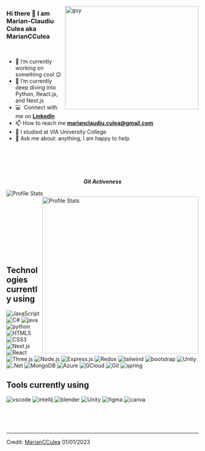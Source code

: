 
 <img align="right" height="270px" alt="guy" width="350" src="https://33.media.tumblr.com/bfb20b586b13bf708c472f7e93174cf1/tumblr_nsff7rKdm51s4fz4bo1_500.gif" /> </a>
 
### Hi there 👋 I am Marian-Claudiu Culea aka MarianCCulea

<br />



- 🔭 I’m currently working on something cool 😉
- 🌱 I’m currently deep diving into Python, React.js, and Next.js
- :computer: &nbsp;Connect with me on **[LinkedIn]**
- 📫 How to reach me **marianclaudiu.culea@gmail.com**
- 📝 I studied at VIA University College 
- 💬 Ask me about: anything, I am happy to help

<br><br><br><br>

<p align="center">
 <i><b>Git Activeness</b></i>
</p>
 
 
 <p>
 <img align="left" src="https://github-readme-stats.vercel.app/api/top-langs?username=MarianCCulea&langs_count=10&show_icons=true&locale=en&layout=compact&theme=synthwave" alt="Profile Stats" />
</p>
<p>&nbsp;<img align="right" src="https://github-readme-stats.vercel.app/api?username=MarianCCulea&show_icons=true&include_all_commits=true&hide=stars,contribs&theme=synthwave" alt="Profile Stats" width="410"/>
</p>

<br><br><br><br><br><br><br><br>

## Technologies currently using


<div>
  
 <img  alt="JavaScript" src="https://img.shields.io/badge/javascript-%23323330.svg?style=for-the-badge&logo=javascript&logoColor=%23F7DF1E"/>
 <img  alt="C#" src="https://img.shields.io/badge/c%23-%23239120.svg?style=for-the-badge&logo=c-sharp&logoColor=white"/>
 <img  alt="java" src ="https://img.shields.io/badge/Java-ED8B00?style=for-the-badge&logo=java&logoColor=white"/>
 <img  alt="python" src ="https://img.shields.io/badge/Python-14354C?style=for-the-badge&logo=python&logoColor=white"/>
 <img  alt="HTML5" src="https://img.shields.io/badge/html5-%23E34F26.svg?style=for-the-badge&logo=html5&logoColor=white"/>
 <img  alt="CSS3" src="https://img.shields.io/badge/css3-%231572B6.svg?style=for-the-badge&logo=css3&logoColor=white"/>
 <img  alt="Next.js" src="https://img.shields.io/badge/Next-black?style=for-the-badge&logo=next.js&logoColor=white"/>
 <img  alt="React" src="https://img.shields.io/badge/react-%2320232a.svg?style=for-the-badge&logo=react&logoColor=%2361DAFB"/>
 <img  alt="Three.js" src="https://img.shields.io/badge/threejs-black?style=for-the-badge&logo=three.js&logoColor=white"/>
 <img  alt="Node.js" src="https://img.shields.io/badge/node.js-%2343853D.svg?style=for-the-badge&logo=node-dot-js&logoColor=white"/>
 <img  alt="Express.js" src="https://img.shields.io/badge/express.js-%23404d59.svg?style=for-the-badge&logo=express&logoColor=%2361DAFB"/>
 <img  alt="Redux" src="https://img.shields.io/badge/redux-%23593d88.svg?style=for-the-badge&logo=redux&logoColor=white"/>
 <img  alt="tailwind" src="https://img.shields.io/badge/Tailwind_CSS-38B2AC?style=for-the-badge&logo=tailwind-css&logoColor=white"/>
 <img  alt="bootstrap" src ="https://img.shields.io/badge/Bootstrap-563D7C?style=for-the-badge&logo=bootstrap&logoColor=white"/>
 <img  alt="Unity" src="https://img.shields.io/badge/unity-%23000000.svg?style=for-the-badge&logo=unity&logoColor=white"/>
 <img  alt=".Net" src="https://img.shields.io/badge/.NET-5C2D91?style=for-the-badge&logo=.net&logoColor=white"/>
 <img  alt="MongoDB" src ="https://img.shields.io/badge/MongoDB-%234ea94b.svg?style=for-the-badge&logo=mongodb&logoColor=white"/>
 <img  alt="Azure" src ="https://img.shields.io/badge/azure-%230072C6.svg?style=for-the-badge&logo=microsoftazure&logoColor=white"/>
 <img  alt="GCloud" src ="https://img.shields.io/badge/GoogleCloud-%234285F4.svg?style=for-the-badge&logo=google-cloud&logoColor=white"/>
 <img  alt="Git" src ="https://img.shields.io/badge/git-%23F05033.svg?style=for-the-badge&logo=git&logoColor=white"/>
 <img  alt="spring" src ="https://img.shields.io/badge/Spring-6DB33F?style=for-the-badge&logo=spring&logoColor=white"/>
  
  
  
 
</div>

## Tools currently using


<div>
  <img  alt="vscode" src="https://img.shields.io/badge/Visual_Studio_Code-0078D4?style=for-the-badge&logo=visual%20studio%20code&logoColor=white"/> 
  <img  alt="intellij" src="https://img.shields.io/badge/IntelliJ_IDEA-000000.svg?style=for-the-badge&logo=intellij-idea&logoColor=white"/> 
  <img  alt="blender" src="https://img.shields.io/badge/blender-%23F5792A.svg?style=for-the-badge&logo=blender&logoColor=white"/>
  <img  alt="Unity" src="https://img.shields.io/badge/unity-%23000000.svg?style=for-the-badge&logo=unity&logoColor=white"/>
  <img  alt="figma" src="https://img.shields.io/badge/Figma-F24E1E?style=for-the-badge&logo=figma&logoColor=white"/>
  <img  alt="canva" src="https://img.shields.io/badge/Canva-%2300C4CC.svg?&style=for-the-badge&logo=Canva&logoColor=white"/>
 </div>
 
<br><br><br>

[linkedin]: https://www.linkedin.com/in/marianculea/

------
Credit: [MarianCCulea](https://github.com/MarianCCulea)
01/01/2023
